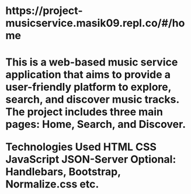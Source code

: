 <h1>https://project-musicservice.masik09.repl.co/#/home<h1/>

This is a web-based music service application that aims to provide a user-friendly platform to explore, search, and discover music tracks. The project includes three main pages: Home, Search, and Discover.

Technologies Used
HTML
CSS
JavaScript
JSON-Server
Optional: Handlebars, Bootstrap, Normalize.css etc.
